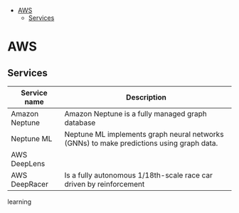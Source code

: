 <!--ts-->
   * [AWS](#aws)
      * [Services](#services)

<!-- Added by: gil_diy, at: Sun 27 Mar 2022 11:15:50 IDT -->

<!--te-->


# AWS

## Services

Service name | Description
------------|-----
 Amazon Neptune  | Amazon Neptune is a fully managed graph database
 Neptune ML |  Neptune ML implements graph neural networks (GNNs) to make predictions using graph data.
 AWS DeepLens | 
 AWS DeepRacer | Is a fully autonomous 1/18th-scale race car driven by reinforcement
learning
 
